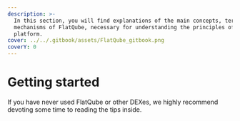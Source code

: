 ```yaml
---
description: >-
  In this section, you will find explanations of the main concepts, terms, and
  mechanisms of FlatQube, necessary for understanding the principles of the
  platform.
cover: ../../.gitbook/assets/FlatQube_gitbook.png
coverY: 0
---
```


# Getting started

If you have never used FlatQube or other DEXes, we highly recommend devoting some time to reading the tips inside.
